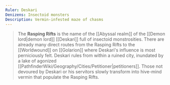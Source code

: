 ```yaml
---
Ruler: Deskari
Denizens: Insectoid monsters
Description: Vermin-infested maze of chasms
---
```


> The **Rasping Rifts** is the name of the [[Abyssal realm]] of the [[Demon lord|demon lord]] [[Deskari]] full of insectoid monstrosities. There are already many direct routes from the Rasping Rifts to the [[Worldwound]] on [[Golarion]] where Deskari's influence is most perniciously felt. Deskari rules from within a ruined city, inundated by a lake of agonized [[PathfinderWiki/Geography/Cities/Petitioner|petitioners]]. Those not devoured by Deskari or his servitors slowly transform into hive-mind vermin that populate the Rasping Rifts.









